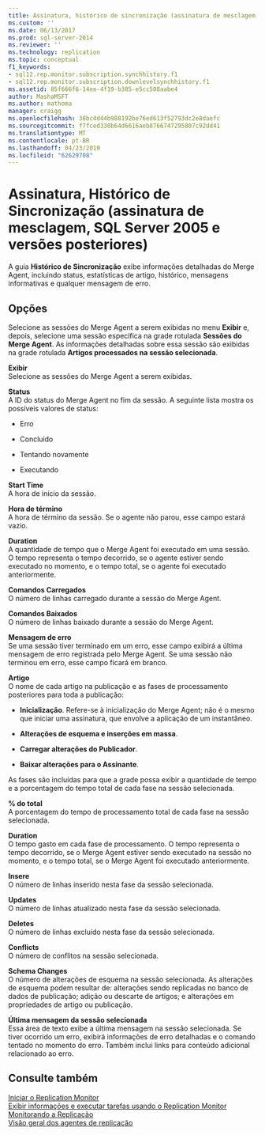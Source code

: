 ```yaml
---
title: Assinatura, histórico de sincronização (assinatura de mesclagem, SQL Server 2005 e versões posterior) | Microsoft Docs
ms.custom: ''
ms.date: 06/13/2017
ms.prod: sql-server-2014
ms.reviewer: ''
ms.technology: replication
ms.topic: conceptual
f1_keywords:
- sql12.rep.monitor.subscription.synchhistory.f1
- sql12.rep.monitor.subscription.downlevelsynchhistory.f1
ms.assetid: 85f666f6-14ee-4f19-b385-e5cc508aabe4
author: MashaMSFT
ms.author: mathoma
manager: craigg
ms.openlocfilehash: 38bc4d44b988192be76ed613f52793dc2e8daefc
ms.sourcegitcommit: f7fced330b64d6616aeb8766747295807c92dd41
ms.translationtype: MT
ms.contentlocale: pt-BR
ms.lasthandoff: 04/23/2019
ms.locfileid: "62629708"
---
```

# <a name="subscription-synchronization-history-merge-subscription-sql-server-2005-and-later"></a>Assinatura, Histórico de Sincronização (assinatura de mesclagem, SQL Server 2005 e versões posteriores)
  A guia **Histórico de Sincronização** exibe informações detalhadas do Merge Agent, incluindo status, estatísticas de artigo, histórico, mensagens informativas e qualquer mensagem de erro.  
  
## <a name="options"></a>Opções  
 Selecione as sessões do Merge Agent a serem exibidas no menu **Exibir** e, depois, selecione uma sessão específica na grade rotulada **Sessões do Merge Agent**. As informações detalhadas sobre essa sessão são exibidas na grade rotulada **Artigos processados na sessão selecionada**.  
  
 **Exibir**  
 Selecione as sessões do Merge Agent a serem exibidas.  
  
 **Status**  
 A ID do status do Merge Agent no fim da sessão. A seguinte lista mostra os possíveis valores de status:  
  
-   Erro  
  
-   Concluído  
  
-   Tentando novamente  
  
-   Executando  
  
 **Start Time**  
 A hora de início da sessão.  
  
 **Hora de término**  
 A hora de término da sessão. Se o agente não parou, esse campo estará vazio.  
  
 **Duration**  
 A quantidade de tempo que o Merge Agent foi executado em uma sessão. O tempo representa o tempo decorrido, se o agente estiver sendo executado no momento, e o tempo total, se o agente foi executado anteriormente.  
  
 **Comandos Carregados**  
 O número de linhas carregado durante a sessão do Merge Agent.  
  
 **Comandos Baixados**  
 O número de linhas baixado durante a sessão do Merge Agent.  
  
 **Mensagem de erro**  
 Se uma sessão tiver terminado em um erro, esse campo exibirá a última mensagem de erro registrada pelo Merge Agent. Se uma sessão não terminou em erro, esse campo ficará em branco.  
  
 **Artigo**  
 O nome de cada artigo na publicação e as fases de processamento posteriores para toda a publicação:  
  
-   **Inicialização**. Refere-se à inicialização do Merge Agent; não é o mesmo que iniciar uma assinatura, que envolve a aplicação de um instantâneo.  
  
-   **Alterações de esquema e inserções em massa**.  
  
-   **Carregar alterações do Publicador**.  
  
-   **Baixar alterações para o Assinante**.  
  
 As fases são incluídas para que a grade possa exibir a quantidade de tempo e a porcentagem do tempo total de cada fase na sessão selecionada.  
  
 **% do total**  
 A porcentagem do tempo de processamento total de cada fase na sessão selecionada.  
  
 **Duration**  
 O tempo gasto em cada fase de processamento. O tempo representa o tempo decorrido, se o Merge Agent estiver sendo executado na sessão no momento, e o tempo total, se o Merge Agent foi executado anteriormente.  
  
 **Insere**  
 O número de linhas inserido nesta fase da sessão selecionada.  
  
 **Updates**  
 O número de linhas atualizado nesta fase da sessão selecionada.  
  
 **Deletes**  
 O número de linhas excluído nesta fase da sessão selecionada.  
  
 **Conflicts**  
 O número de conflitos na sessão selecionada.  
  
 **Schema Changes**  
 O número de alterações de esquema na sessão selecionada. As alterações de esquema podem resultar de: alterações sendo replicadas no banco de dados de publicação; adição ou descarte de artigos; e alterações em propriedades de artigo ou publicação.  
  
 **Última mensagem da sessão selecionada**  
 Essa área de texto exibe a última mensagem na sessão selecionada. Se tiver ocorrido um erro, exibirá informações de erro detalhadas e o comando tentado no momento do erro. Também inclui links para conteúdo adicional relacionado ao erro.  
  
## <a name="see-also"></a>Consulte também  
 [Iniciar o Replication Monitor](monitor/start-the-replication-monitor.md)   
 [Exibir informações e executar tarefas usando o Replication Monitor](monitor/view-information-and-perform-tasks-replication-monitor.md)   
 [Monitorando a Replicação](monitoring-replication.md)   
 [Visão geral dos agentes de replicação](agents/replication-agents-overview.md)  
  
  
